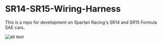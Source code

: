 # SR14-SR15-Wiring-Harness
This is a repo for development on Spartan Racing's SR14 and SR15 Formula SAE cars. 


![alt text](https://github.com/kadenshayden/SRWiringHarness/blob/main/SR14%20Chassis.png?raw=true)
